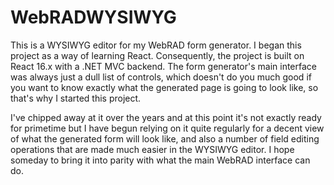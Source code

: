 # WebRADWYSIWYG

This is a WYSIWYG editor for my WebRAD form generator.  I began this project as a way of learning React.  Consequently, the project is built on React 16.x with a .NET MVC backend.   The form generator's main interface was always just a dull list of controls, which doesn't do you much good if you want to know exactly what the generated page is going to look like, so that's why I started this project.

I've chipped away at it over the years and at this point it's not exactly ready for primetime but I have begun relying on it quite regularly for a decent view of what the generated form will look like, and also a number of field editing operations that are made much easier in the WYSIWYG editor.  I hope someday to bring it into parity with what the main WebRAD interface can do.
